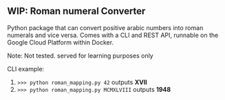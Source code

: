 ## WIP: Roman numeral Converter

Python package that can convert positive arabic numbers into roman numerals and vice versa.
Comes with a CLI and REST API, runnable on the Google Cloud Platform within Docker.

Note: Not tested. served for learning purposes only

CLI example:
1. `>>> python roman_mapping.py 42` outputs **XVII**
2. `>>> python roman_mapping.py MCMXLVIII` outputs **1948**

